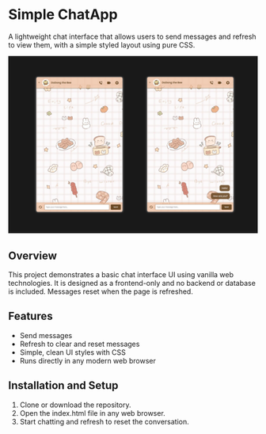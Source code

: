 # Simple ChatApp
A lightweight chat interface that allows users to send messages and refresh to view them, with a simple styled layout using pure CSS.

![image alt](https://github.com/NylAltamera/Simple-ChatApp/blob/eebce91ad306bf4010e606f81fcf1f5b78931397/chatapp_ui.png)

## Overview
This project demonstrates a basic chat interface UI using vanilla web technologies. It is designed as a frontend-only and no backend or database is included. Messages reset when the page is refreshed.

## Features
- Send messages
- Refresh to clear and reset messages
- Simple, clean UI styles with CSS
- Runs directly in any modern web browser

## Installation and Setup
1. Clone or download the repository.
2. Open the index.html file in any web browser.
3. Start chatting and refresh to reset the conversation.
